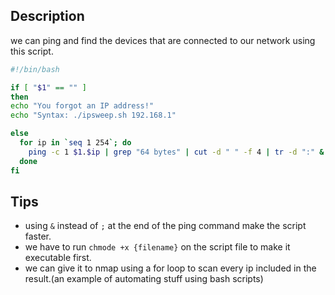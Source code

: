 ## Description
we can ping and find the devices that are connected to our network using this script.

```bash
#!/bin/bash

if [ "$1" == "" ]
then
echo "You forgot an IP address!"
echo "Syntax: ./ipsweep.sh 192.168.1"

else
  for ip in `seq 1 254`; do
    ping -c 1 $1.$ip | grep "64 bytes" | cut -d " " -f 4 | tr -d ":" &
  done
fi
```

## Tips
- using `&` instead of `;` at the end of the ping command make the script faster.
- we have to run `chmode +x {filename}` on the script file to make it executable first.
- we can give it to nmap using a for loop to scan every ip included in the result.(an example of automating stuff using bash scripts)